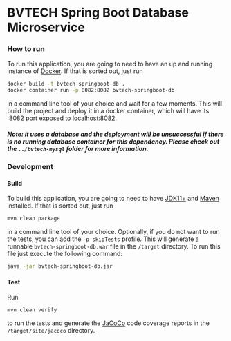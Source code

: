 # BVTECH Spring Boot Database Microservice
### How to run
To run this application, you are going to need to have an up and running instance of [Docker](https://www.docker.com/products/docker-desktop).
If that is sorted out, just run
```bash
docker build -t bvtech-springboot-db .
docker container run -p 8082:8082 bvtech-springboot-db
```
in a command line tool of your choice and wait for a few moments. This will build the project and deploy it in a docker container, which will have its :8082 port exposed to [localhost:8082](http://localhost:8082/).
##### Note: it uses a database and the deployment will be unsuccessful if there is no running database container for this dependency. Please check out the `../bvtech-mysql` folder for more information.
### Development
#### Build
To build this application, you are going to need to have [JDK11+](https://www.oracle.com/java/technologies/javase-jdk11-downloads.html) and [Maven](https://maven.apache.org/download.cgi) installed.
If that is sorted out, just run
```bash
mvn clean package
```
in a command line tool of your choice. Optionally, if you do not want to run the tests, you can add the `-p skipTests` profile. This will generate a runnable `bvtech-springboot-db.war` file in the `/target` directory. To run this file just execute the following command:
```bash
java -jar bvtech-springboot-db.jar
```
#### Test
Run
```bash
mvn clean verify
```
to run the tests and generate the [JaCoCo](https://www.eclemma.org/jacoco/) code coverage reports in the `/target/site/jacoco` directory.
